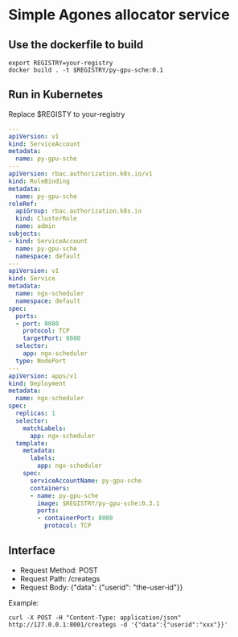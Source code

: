
# Simple Agones allocator service

## Use the dockerfile to build 

```
export REGISTRY=your-registry
docker build . -t $REGISTRY/py-gpu-sche:0.1
```


## Run in Kubernetes

Replace $REGISTY to your-registry

```yaml
---
apiVersion: v1
kind: ServiceAccount
metadata:
  name: py-gpu-sche
---
apiVersion: rbac.authorization.k8s.io/v1
kind: RoleBinding
metadata:
  name: py-gpu-sche
roleRef:
  apiGroup: rbac.authorization.k8s.io
  kind: ClusterRole
  name: admin
subjects:
- kind: ServiceAccount
  name: py-gpu-sche
  namespace: default
---
apiVersion: v1
kind: Service
metadata:
  name: ngx-scheduler
  namespace: default
spec:
  ports:
  - port: 8080
    protocol: TCP
    targetPort: 8080
  selector:
    app: ngx-scheduler
  type: NodePort
---
apiVersion: apps/v1
kind: Deployment
metadata:
  name: ngx-scheduler
spec:
  replicas: 1
  selector:
    matchLabels:
      app: ngx-scheduler
  template:
    metadata:
      labels:
        app: ngx-scheduler
    spec:
      serviceAccountName: py-gpu-sche
      containers:
      - name: py-gpu-sche
        image: $REGISTRY/py-gpu-sche:0.3.1
        ports:
        - containerPort: 8080
          protocol: TCP

```

## Interface

- Request Method: POST
- Request Path: /creategs
- Request Body: {"data": {"userid": "the-user-id"}}

Example:

```shell
curl -X POST -H "Content-Type: application/json" http://127.0.0.1:8001/creategs -d '{"data":{"userid":"xxx"}}'
```

